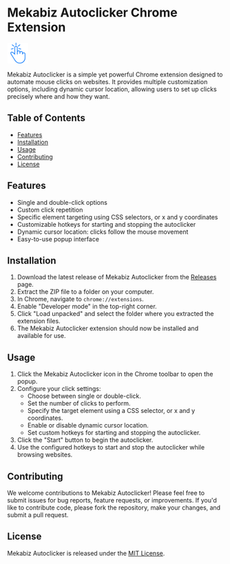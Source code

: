 # Mekabiz Autoclicker Chrome Extension

![Mekabiz Autoclicker Logo](./icon.png)

Mekabiz Autoclicker is a simple yet powerful Chrome extension designed to automate mouse clicks on websites. It provides multiple customization options, including dynamic cursor location, allowing users to set up clicks precisely where and how they want.

## Table of Contents

- [Features](#features)
- [Installation](#installation)
- [Usage](#usage)
- [Contributing](#contributing)
- [License](#license)

## Features

- Single and double-click options
- Custom click repetition
- Specific element targeting using CSS selectors, or x and y coordinates
- Customizable hotkeys for starting and stopping the autoclicker
- Dynamic cursor location: clicks follow the mouse movement
- Easy-to-use popup interface

## Installation

1. Download the latest release of Mekabiz Autoclicker from the [Releases](https://github.com/mehrshud/Mekabiz-Autoclicker.git) page.
2. Extract the ZIP file to a folder on your computer.
3. In Chrome, navigate to `chrome://extensions`.
4. Enable "Developer mode" in the top-right corner.
5. Click "Load unpacked" and select the folder where you extracted the extension files.
6. The Mekabiz Autoclicker extension should now be installed and available for use.

## Usage

1. Click the Mekabiz Autoclicker icon in the Chrome toolbar to open the popup.
2. Configure your click settings:
   - Choose between single or double-click.
   - Set the number of clicks to perform.
   - Specify the target element using a CSS selector, or x and y coordinates.
   - Enable or disable dynamic cursor location.
   - Set custom hotkeys for starting and stopping the autoclicker.
3. Click the "Start" button to begin the autoclicker.
4. Use the configured hotkeys to start and stop the autoclicker while browsing websites.

## Contributing

We welcome contributions to Mekabiz Autoclicker! Please feel free to submit issues for bug reports, feature requests, or improvements. If you'd like to contribute code, please fork the repository, make your changes, and submit a pull request.

## License

Mekabiz Autoclicker is released under the [MIT License](./LICENSE).
